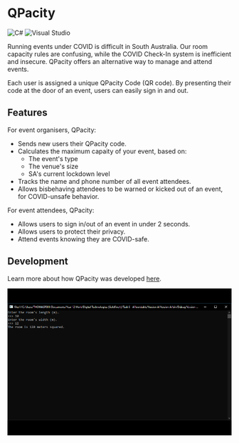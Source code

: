# QPacity

![C#](https://img.shields.io/badge/c%23-%23239120.svg?style=for-the-badge&logo=c-sharp&logoColor=white)
![Visual Studio](https://img.shields.io/badge/Visual%20Studio-5C2D91.svg?style=for-the-badge&logo=visual-studio&logoColor=white)

Running events under COVID is difficult in South Australia. Our room capacity rules are confusing, while the COVID Check-In system is inefficient and insecure. QPacity offers an alternative way to manage and attend events. 

Each user is assigned a unique QPacity Code (QR code). By presenting their code at the door of an event, users can easily sign in and out.

## Features

For event organisers, QPacity:
- Sends new users their QPacity code.
- Calculates the maximum capaity of your event, based on:
  + The event's type
  + The venue's size
  + SA's current lockdown level
- Tracks the name and phone number of all event attendees.
- Allows bisbehaving attendees to be warned or kicked out of an event, for COVID-unsafe behavior.

For event attendees, QPacity:
- Allows users to sign in/out of an event in under 2 seconds.
- Allows users to protect their privacy.
- Attend events knowing they are COVID-safe.

## Development

Learn more about how QPacity was developed [here](https://drive.google.com/file/d/1GsJYHl0uBcWPrErSAgY9MlRbsLlsmlLU/view?usp=sharing).

![GIF of QPacity's Development](Assets/Development-GIF.gif)
